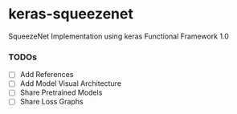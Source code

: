 # keras-squeezenet
SqueezeNet Implementation using keras Functional Framework 1.0


### TODOs

- [ ] Add References
- [ ] Add Model Visual Architecture
- [ ] Share Pretrained Models
- [ ] Share Loss Graphs